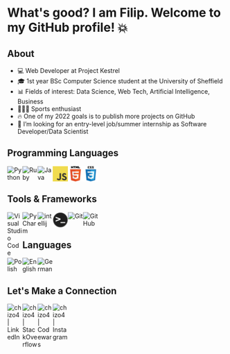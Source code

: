 # What's good? I am Filip. Welcome to my GitHub profile! 💥

## About
- 💻 Web Developer at Project Kestrel
- 🎓 1st year BSc Computer Science student at the University of Sheffield
- 📊 Fields of interest: Data Science, Web Tech, Artificial Intelligence, Business
- 🏊🏼‍♂️ Sports enthusiast
- 🔥 One of my 2022 goals is to publish more projects on GitHub
- 🤝 I’m looking for an entry-level job/summer internship as Software Developer/Data Scientist

## Programming Languages
[<img align="left" alt="Python" width="35px" src="https://cdn.picpng.com/logo/language-logo-python-44976.png" />][python]
[<img align="left" alt="Ruby" width="35px" src="https://upload.wikimedia.org/wikipedia/commons/thumb/7/73/Ruby_logo.svg/1200px-Ruby_logo.svg.png" />][ruby]
[<img align="left" alt="Java" width="35px" src="https://cdn4.iconfinder.com/data/icons/logos-and-brands/512/181_Java_logo_logos-512.png" />][java]
[<img align="left" alt="JavaScript" width="35px" src="https://raw.githubusercontent.com/github/explore/80688e429a7d4ef2fca1e82350fe8e3517d3494d/topics/javascript/javascript.png" />][javascript]
[<img align="left" alt="HTML5" width="35px" src="https://raw.githubusercontent.com/github/explore/80688e429a7d4ef2fca1e82350fe8e3517d3494d/topics/html/html.png" />][html]
[<img align="left" alt="CSS3" width="35px" src="https://raw.githubusercontent.com/github/explore/80688e429a7d4ef2fca1e82350fe8e3517d3494d/topics/css/css.png" />][css]

<br/>
<br/>

## Tools & Frameworks
[<img align="left" alt="Visual Studio Code" width="35px" src="https://upload.wikimedia.org/wikipedia/commons/thumb/9/9a/Visual_Studio_Code_1.35_icon.svg/2048px-Visual_Studio_Code_1.35_icon.svg.png" />][vs]
[<img align="left" alt="PyCharm" width="35px" src="https://upload.wikimedia.org/wikipedia/commons/thumb/1/1d/PyCharm_Icon.svg/1200px-PyCharm_Icon.svg.png" />][pycharm]
[<img align="left" alt="intellij" width="35px" src="https://upload.wikimedia.org/wikipedia/commons/thumb/9/9c/IntelliJ_IDEA_Icon.svg/2048px-IntelliJ_IDEA_Icon.svg.png" />][intellij]
[<img align="left" alt="Terminal" width="35px" src="https://raw.githubusercontent.com/github/explore/80688e429a7d4ef2fca1e82350fe8e3517d3494d/topics/terminal/terminal.png" />][terminal]
[<img align="left" alt="Git" width="35px" src="https://git-scm.com/images/logos/downloads/Git-Icon-1788C.png" />][git]
[<img align="left" alt="GitHub" width="35px" src="https://github.githubassets.com/images/modules/logos_page/Octocat.png" />][github]

<br/>
<br/>

## Languages
<img align="left" alt="Polish" width="35px" src="https://cdn-icons-png.flaticon.com/512/197/197529.png" />
<img align="left" alt="English" width="35px" src="https://cdn-icons-png.flaticon.com/512/197/197374.png" />
<img align="left" alt="German" width="35px" src="https://cdn-icons-png.flaticon.com/512/197/197571.png" />

<br/>
<br/>

## Let's Make a Connection
[<img align="left" alt="chizo4 | LinkedIn" width="35px" src="https://cdn-icons-png.flaticon.com/512/174/174857.png" />][linkedin]
[<img align="left" alt="chizo4 | StackOverflow" width="35px" src="https://upload.wikimedia.org/wikipedia/commons/thumb/e/ef/Stack_Overflow_icon.svg/768px-Stack_Overflow_icon.svg.png" />][stackoverflow]
[<img align="left" alt="chizo4 | Codewars" width="35px" src="https://docs.codewars.com/logo.svg" />][codewars]
[<img align="left" alt="chizo4 | Instagram" width="35px" src="https://upload.wikimedia.org/wikipedia/commons/thumb/e/e7/Instagram_logo_2016.svg/768px-Instagram_logo_2016.svg.png" />][instagram]

<!--LINKS-->
[python]: https://www.python.org/about/
[ruby]: https://www.ruby-lang.org/en/about/
[java]: https://www.java.com/en/download/help/whatis_java.html
[javascript]: https://developer.mozilla.org/en-US/docs/Web/JavaScript
[html]: https://developer.mozilla.org/en-US/docs/Web/HTML
[css]: https://developer.mozilla.org/en-US/docs/Web/CSS

[vs]: https://code.visualstudio.com/docs/editor/whyvscode
[pycharm]: https://www.jetbrains.com/help/pycharm/quick-start-guide.html
[intellij]: https://www.jetbrains.com/help/idea/discover-intellij-idea.html
[terminal]: https://www.linuxjournal.com/content/linux-command-line-interface-introduction-guide
[git]: https://git-scm.com/about
[github]: https://github.com/about

[linkedin]: https://www.linkedin.com/in/filip-cierkosz-38758322a
[instagram]: https://www.instagram.com/__chizo__/
[stackoverflow]: https://stackoverflow.com/users/16192228/chizo4
[codewars]: https://www.codewars.com/users/chizo4

